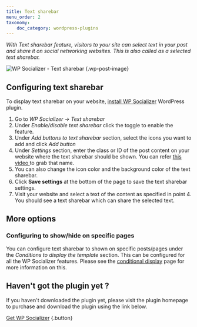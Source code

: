 ```yaml
---
title: Text sharebar
menu_order: 2
taxonomy:
    doc_category: wordpress-plugins
---
```


_With Text sharebar feature, visitors to your site can select text in your post and share it on social networking websites. This is also called as a selected text sharebar._

![WP Socializer - Text sharebar](https://ps.w.org/wp-socializer/assets/screenshot-5.png?rev=2343246) {.wp-post-image}

## Configuring text sharebar

To display text sharebar on your website, [install WP Socializer](./installation.md) WordPress plugin.

1. Go to _WP Socializer_ → _Text sharebar_
2. Under _Enable/disable text sharebar_ click the toggle to enable the feature.
3. Under _Add buttons to text sharebar_ section, select the icons you want to add and click _Add button_
4. Under _Settings_ section, enter the class or ID of the post content on your website where the text sharebar should be shown. You can refer [this video ](https://www.youtube.com/watch?v=GQ1YO0xZ7WA) to grab that name.
5. You can also change the icon color and the background color of the text sharebar.
6. Click __Save settings__ at the bottom of the page to save the text sharebar settings.
7. Visit your website and select a text of the content as specified in point 4. You should see a text sharebar which can share the selected text.

## More options

### Configuring to show/hide on specific pages

You can configure text sharebar to shown on specific posts/pages under the _Conditions to display the template_ section. This can be configured for all the WP Socializer features. Please see the [conditional display](./location-rules.md) page for more information on this.

## Haven't got the plugin yet ?

If you haven't downloaded the plugin yet, please visit the plugin homepage to purchase and download the plugin using the link below.

[Get WP Socializer](/wordpress-plugins/wp-socializer/) {.button}